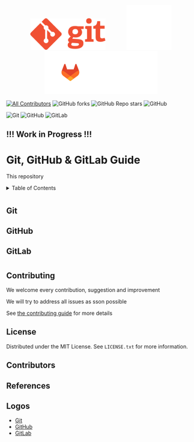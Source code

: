 <!-- Logos -->
<p align="center">

  <img src="assets/images/git_name_logo_transparent.png" width="200"  />
  &nbsp;&nbsp;&nbsp;&nbsp;&nbsp;&nbsp;&nbsp;&nbsp;&nbsp;&nbsp;&nbsp;&nbsp;
  <img src="assets/images/GitHub-Mark-Light-120px-plus.png" /> 
  <img src="assets/images/gitlab-logo-200.png" width="300" />

</p>


<!-- Shields -->
<!-- ALL-CONTRIBUTORS-BADGE:START - Do not remove or modify this section -->
[![All Contributors](https://img.shields.io/badge/all_contributors-13-orange.svg?style=flat-square)](#contributors)
![GitHub forks](https://img.shields.io/github/forks/FurkanEdizkan/Git-GitHub-GitLab-Tutorial?style=social)
![GitHub Repo stars](https://img.shields.io/github/stars/FurkanEdizkan/Git-GitHub-GitLab-Tutorial?style=social)
![GitHub](https://img.shields.io/github/license/FurkanEdizkan/Git-GitHub-GitLab-Tutorial)


<!-- Badges -->
![Git](https://img.shields.io/badge/git-%23F05033.svg?style=for-the-badge&logo=git&logoColor=white)
![GitHub](https://img.shields.io/badge/github-%23121011.svg?style=for-the-badge&logo=github&logoColor=white)
![GitLab](https://img.shields.io/badge/gitlab-%23181717.svg?style=for-the-badge&logo=gitlab&logoColor=white)


## !!! Work in Progress !!!

# Git, GitHub & GitLab Guide
This repository 

<!-- Table of Contents -->
<details>
  <summary>Table of Contents</summary>
    <li><a href="#Git">Git</a></li>
    <li><a href="#GitLab">GitHub</a></li>
    <li><a href="#GitLab">GitLab</a></li>
    <li><a href="#Contribute">Contribute</a></li>
    <li><a href="#License">License</a></li>
    <!-- <li><a href="#contact">Contact</a></li> -->
    <li><a href="#References">References</a></li>
    <li><a href="#Contributors">Contributors</a></li>
  </ol>
</details>

<!-- Guide -->
#

## Git

## GitHub

## GitLab

#

<!-- Contribuing to Project -->
## Contributing
We welcome every contribution, suggestion and improvement

We will try to address all issues as sson possible

See [the contributing guide](CONTRIBUTING.md) for more details

<!-- License -->
## License

Distributed under the MIT License. See `LICENSE.txt` for more information.

<!-- Contributors -->
## Contributors

<!-- ALL-CONTRIBUTORS-LIST:START - Do not remove or modify this section -->
<!-- prettier-ignore-start -->
<!-- markdownlint-disable -->

<!-- markdownlint-restore -->
<!-- prettier-ignore-end -->

<!-- ALL-CONTRIBUTORS-LIST:END -->



## References

## 

## Logos
- [Git](https://git-scm.com/downloads/logos)
- [GitHub](https://github.com/logos)
- [GitLab](https://about.gitlab.com/press/press-kit/)